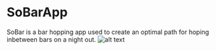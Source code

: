# SoBarApp
SoBar is a bar hopping app used to create an optimal path for hoping inbetween bars on a night out.
![alt text](https://github.com/[Wililee]/[SoBarApp]/blob/[SoBar/service]/SoBarPictures.png?raw=true)

